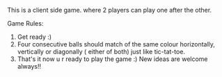 This is a client side game.
where 2 players can play one after the other.

Game Rules:
1. Get ready :)
2. Four consecutive balls should match of the same colour horizontally, vertically or diagonally ( either of both)  just like tic-tat-toe.
3. That's it now u r ready to play the game :)
New ideas are welcome always!!  
